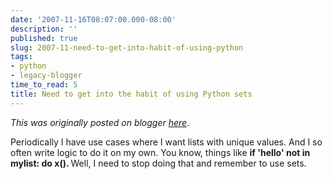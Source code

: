 ```yaml
---
date: '2007-11-16T08:07:00.000-08:00'
description: ''
published: true
slug: 2007-11-need-to-get-into-habit-of-using-python
tags:
- python
- legacy-blogger
time_to_read: 5
title: Need to get into the habit of using Python sets
---
```


*This was originally posted on blogger [here](https://pydanny.blogspot.com/2007/11/need-to-get-into-habit-of-using-python.html)*.

Periodically I have use cases where I want lists with unique values.  And I so often write logic to do it on my own.  You know, things like <span style="font-weight: bold;">if 'hello' not in mylist: do x().  </span>Well, I need to stop doing that and remember to use sets.